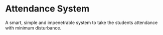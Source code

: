 # Attendance System

A smart, simple and impenetrable system to take the students attendance with minimum disturbance.
